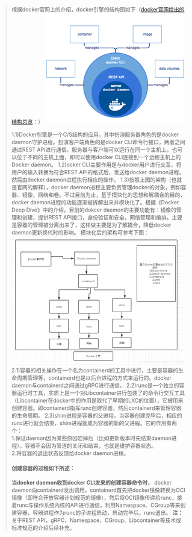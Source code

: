 ﻿> 根据docker官网上的介绍，docker引擎的结构图如下（[docker官网给出的结构总览](https://docs.docker.com/get-started/overview/)：）
> ![在这里插入图片描述](image_folder/docker-engine.png#pic_center)
> 
> 1.1)Docker引擎是一个C/S结构的应用。其中扮演服务器角色的是docker daemon守护进程。扮演客户端角色的是docker CLI命令行接口，两者之间通过REST API进行通信。服务器与客户端可以运行在同一个主机上，也可以位于不同的主机上面，即可以使用docker CLI连接到一个远程主机上的Docker daemon。
> 1.2)ocker CLI主要作用是与docker用户进行交互，将用户的输入转换为符合REST API的格式后，发送给docker daemon进程。然后由docker daemon进程执行相应的操作。
> 1.3)按照上图的架构（也就是官网的解释），docker daemon进程主要负责管理docker的对象，例如容器、镜像，网络和卷。不过目前为止，基于模块化的思想和解耦合的目的，docker daemon进程的功能逐渐被拆解出来并模块化了。根据《Docker Deep Dive》中的介绍，目前的dokcer daemon的主要功能有：镜像的管理和创建，提供REST API接口，身份验证和安全，网络管理和编排。主要是容器的管理被分离出来了，这样做主要是为了解耦合，降低docker daemon更新换代时的影响。 模块化后的架构可参考下图：
> ![在这里插入图片描述](image_folder/docker-modular.png#pic_center)<br>
> 2.1)容器的相关操作在一个名为containerd的工具中进行，主要是容器的生命周期管理等，containerd也是以后台进程的方式来运行的。docker daemon与containerd之间通过gRPC进行通信。
> 2.2)runc是一个独立的容器运行时工具，实质上是一个对Libcontainer进行包装了的命令行交互工具（Libcontainer在docker中的作用是取代了早期的LXC的位置），它被用来创建容器。即containerd指挥runc创建容器，然后containerd来管理容器的生命周期。
> 2.3)shim进程是容器的父进程，当容器创建完毕后，相应的runc进行就会结束，shim进程就成为容器的新的父进程。它的作用有两个：<br>1.保证daemon因为某些原因宕掉后（比如更新版本时先结束daemon进程），容器不会因为管道的关闭和结束，也就是维护容器状态。<br>2.将容器的退出状态反馈给docker daemon进程。
> #### 创建容器的过程如下所述：
> **当docker daemon收到docker CLI发来的创建容器命令时，** docker daemon向containerd发出调用，containerd首先把docker镜像转换为OCI镜像（即符合开放容器计划规范的镜像），然后将OCI镜像传递给runc，接着runc与操作系统内核的API进行通信，利用Namespace、CGroup等来创建容器，容器进程作为runc的子进程启动，启动完毕后，runc退出。
> **注：** 关于REST API，gRPC，Namespace、CGroup、Libcontainer等技术或标准规范的介绍后续补充。


